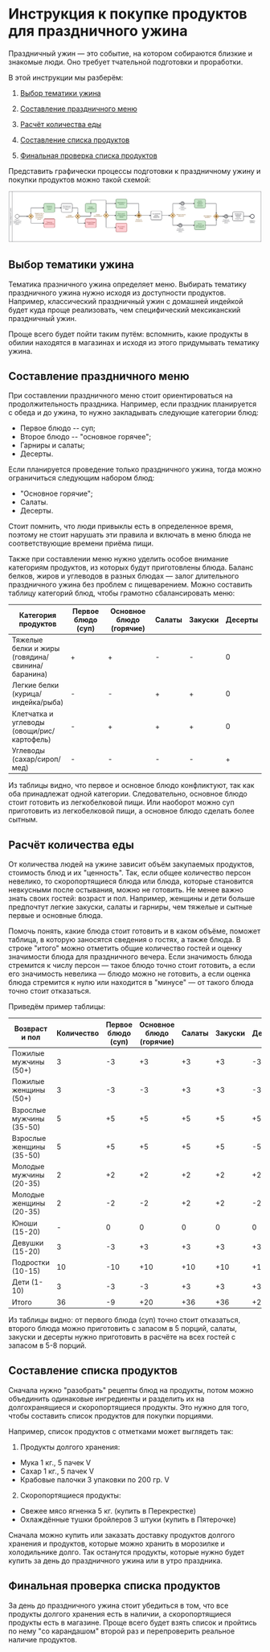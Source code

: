 # Инструкция к покупке продуктов для праздничного ужина

Праздничный ужин — это событие, на котором собираются близкие и знакомые люди. Оно требует тчательной подготовки и проработки.

В этой инструкции мы разберём:

1. [Выбор тематики ужина](#выбор-тематики-ужина)

2. [Составление праздничного меню](#составление-праздничного-меню)

3. [Расчёт количества еды](#расчёт-количества-еды)

4. [Составление списка продуктов](#составление-списка-продуктов)

5. [Финальная проверка списка продуктов](#финальная-проверка)

Представить графически процессы подготовки к праздничному ужину и покупки продуктов можно такой схемой:

<p><a href="./gala_dinner.svg" target="_blank"><img src="./gala_dinner.svg" alt="Gala dinner"></a></p>

## Выбор тематики ужина

Тематика празничного ужина определяет меню. Выбирать тематику праздничного ужина нужно исходя из доступности продуктов. Например, классический праздничный ужин с домашней индейкой будет куда проще реализовать, чем специфический мексиканский праздничный ужин. 

Проще всего будет пойти таким путём: вспомнить, какие продукты в обилии находятся в магазинах и исходя из этого придумывать тематику ужина.  

## Составление праздничного меню

При составлении праздничного меню стоит ориентироваться на продолжительность праздника. Например, если праздник планируется с обеда и до ужина, то нужно закладывать следующие категории блюд:

- Первое блюдо -- суп;
- Второе блюдо -- "основное горячее";
- Гарниры и салаты;
- Десерты.

Если планируется проведение только праздничного ужина, тогда можно ограничиться следующим набором блюд:

- "Основное горячие";
- Салаты.
- Десерты.

Стоит помнить, что люди привыклы есть в определенное время, поэтому не стоит нарушать эти правила и включать в меню блюда не соответствующие времени приёма пищи. 

Также при составлении меню нужно уделить особое внимание категориям продуктов, из которых будут приготовлены блюда. Баланс белков, жиров и углеводов в разных блюдах — залог длительного праздничного ужина без проблем с пищеварением. Можно составить таблицу категорий блюд, чтобы грамотно сбалансировать меню:

| Категория продуктов                              | Первое блюдо (суп) | Основное блюдо (горячие) |  Салаты | Закуски | Десерты |
| ------------------------------------------------ | ------------------ | -----------------------  | ------- | ------- | ------- |
| Тяжелые белки и жиры (говядина/свинина/баранина) |        +           |           +              |   -     |    -    |    0    |
| Легкие белки (курица/индейка/рыба)               |        -           |           -              |   +     |    +    |    0    |
| Клетчатка и углеводы (овощи/рис/картофель)       |        -           |           +              |   +     |    +    |    0    |
| Углеводы (сахар/сироп/мед)                       |        -           |           -              |   -     |    -    |    +    |

Из таблицы видно, что первое и основное блюдо конфликтуют, так как оба принадлежат одной категории. Следовательно, основное блюдо стоит готовить из легкобелковой пищи. Или наоборот можно суп приготовить из легкобелковой пищи, а основное блюдо сделать более сытным.


## Расчёт количества еды

От количества людей на ужине зависит объём закупаемых продуктов, стоимость блюд и их "ценность". Так, если общее количество персон невелико, то скоропортящиеся блюда или блюда, которые становится невкусными после остывания, можно не готовить. Не менее важно знать своих гостей: возраст и пол. Например, женщины и дети больше предпочтут легкие закуски, салаты и гарниры, чем тяжелые и сытные первые и основные блюда.

Помочь понять, какие блюда стоит готовить и в каком объёме, поможет таблица, в которую заносятся сведения о гостях, а также блюда. В строке "итого" можно отметить общие количество гостей и оценку значимости блюда для праздничного вечера. Если значимость блюда стремится к числу персон — такое блюдо точно стоит готовить, а если его значимость невелика — блюдо можно не готовить, а если оценка блюда стремится к нулю или находится в "минусе" — от такого блюда точно стоит отказаться.

Приведём пример таблицы:

|       Возвраст и пол     | Количество | Первое блюдо (суп) | Основное блюдо (горячие) |  Салаты | Закуски | Десерты |
| -------------------------|------------|--------------------|--------------------------|---------|---------|-------- |
| Пожилые мужчины (50+)    |     3      |          -3        |          +3              |   +3    |   +3    |   -3    |
| Пожилые женщины (50+)    |     3      |          -3        |          -3              |   +3    |   +3    |   -3    |
| Взрослые мужчины (35-50) |     5      |          +5        |          +5              |   +5    |   +5    |   +5    |
| Взрослые женщины (35-50) |     5      |          +5        |          +5              |   +5    |   +5    |   -5    |
| Молодые мужчины (20-35)  |     2      |          +2        |          +2              |   +2    |   +2    |   +2    |
| Молодые женщины (20-35)  |     2      |          -2        |          -2              |   +2    |   +2    |   -2    |
| Юноши (15-20)            |     -      |          0         |          0               |   0     |   0     |   0     |
| Девушки (15-20)          |     3      |          -3        |          +3              |   +3    |   +3    |   +3    |
| Подростки (10-15)        |    10      |          -10       |          +10             |   +10   |   +10   |   +10   |
| Дети (1-10)              |     3      |          -3        |          -3              |   +3    |   +3    |   +3    |
| Итого                    |     36     |          -9        |          +20             |   +36   |  +36    |   +20   |

Из таблицы видно: от первого блюда (суп) точно стоит отказаться, второго блюда можно приготовить с запасом в 5 порций, салаты, закуски и десерты нужно приготовить в расчёте на всех гостей с запасом в 5-8 порций.


## Составление списка продуктов

Сначала нужно "разобрать" рецепты блюд на продукты, потом можно объединить одинаковые ингредиенты и разделить их на долгохранящиеся и скоропортящиеся продукты. Это нужно для того, чтобы составить список продуктов для покупки порциями. 

Например, список продуктов с отметками может выглядеть так:

1. Продукты долгого хранения:

- Мука 1 кг., 5 пачек V
- Сахар 1 кг., 5 пачек V
- Крабовые палочки 3 упаковки по 200 гр. V

2. Скоропортящиеся продукты:

- Свежее мясо ягненка 5 кг. (купить в Перекрестке)
- Охлаждённые тушки бройлеров 3 штуки (купить в Пятерочке)

Сначала можно купить или заказать доставку продуктов долгого хранения и продуктов, которые можно хранить в морозилке и холодильнике долго. Так останутся продукты, которые нужно будет купить за день до праздничного ужина или в утро праздника.


## Финальная проверка списка продуктов

За день до праздничного ужина стоит убедиться в том, что все продукты долгого хранения есть в наличии, а скоропортящиеся продукты есть в магазине. Проще всего будет взять список и пройтись по нему "со карандашом" второй раз и перепроверить реальное наличие продуктов.
